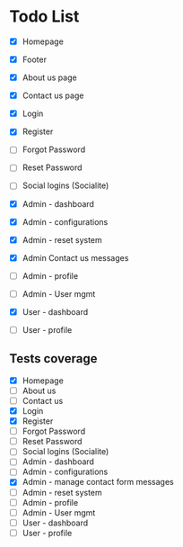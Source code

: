 # Todo List
- [x] Homepage
- [x] Footer
- [x] About us page
- [x] Contact us page
- [x] Login
- [x] Register
- [ ] Forgot Password
- [ ] Reset Password
- [ ] Social logins (Socialite)
- [x] Admin - dashboard
- [x] Admin - configurations
- [x] Admin - reset system
- [x] Admin Contact us messages 
- [ ] Admin - profile
- [ ] Admin - User mgmt
- [x] User - dashboard
- [ ] User - profile


## Tests coverage
- [x] Homepage
- [ ] About us
- [ ] Contact us
- [x] Login
- [x] Register
- [ ] Forgot Password
- [ ] Reset Password
- [ ] Social logins (Socialite)
- [ ] Admin - dashboard
- [ ] Admin - configurations
- [x] Admin - manage contact form messages
- [ ] Admin - reset system
- [ ] Admin - profile
- [ ] Admin - User mgmt
- [ ] User - dashboard
- [ ] User - profile
